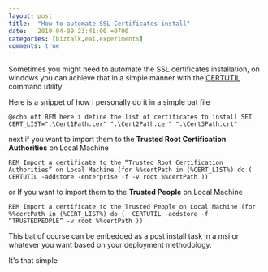 ```yaml
---
layout: post
title:  "How to automate SSL Certificates install"
date:   2019-04-09 23:41:00 +0700
categories: [biztalk,eai,experiments]
comments: true
---
```


Sometimes you might need to automate the SSL certificates installation, on windows you can achieve that in a simple manner with the [CERTUTIL](https://docs.microsoft.com/en-us/windows-server/administration/windows-commands/certutil) command utility

Here is a snippet of how i personally do it in a simple bat file

`@echo off
REM here i define the list of certificates to install
SET CERT_LIST=".\Cert1Path.cer" ".\Cert2Path.cer" ".\Cert3Path.crt" 
`

next if you want to import them to the **Trusted Root Certification Authorities** on Local Machine

`REM Import a certificate to the “Trusted Root Certification Authorities” on Local Machine
(for %%certPath in (%CERT_LIST%) do ( 
  CERTUTIL -addstore -enterprise -f -v root %%certPath
))  `

or If you want to import them to the **Trusted People** on Local Machine 

`REM Import a certificate to the Trusted People on Local Machine
(for %%certPath in (%CERT_LIST%) do ( 
  CERTUTIL -addstore -f “TRUSTEDPEOPLE” -v root %%certPath
))`

This bat of course can be embedded as a post install task in a msi or whatever you want based on your deployment methodology.

It's that simple 




